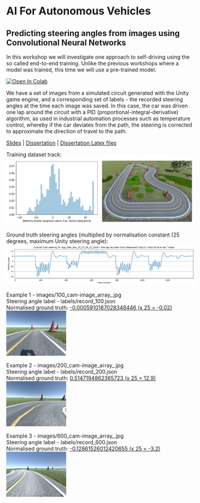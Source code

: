 # AI For Autonomous Vehicles

## Predicting steering angles from images using Convolutional Neural Networks

In this workshop we will investigate one approach to self-driving using the so called end-to-end training. Unlike the previous workshops where a model was trained, this time we will use a pre-trained model.

[![Open In Colab](https://colab.research.google.com/assets/colab-badge.svg)][colab_jp_nb_link] 
 
[colab_jp_nb_link]: https://colab.research.google.com/github/dsikar/ai-for-autonomous-vehicles/blob/master/AIForAutonomousVehicles.ipynb

We have a set of images from a simulated circuit generated with the Unity game engine, and a corresponding set of labels - the recorded steering angles at the time each image was saved. In this case, the car was driven one lap around the circuit with a PID (proportional-integral-derivative) algorithm, as used in industrial automation processes such as temperature control, whereby if the car deviates from the path, the steering is corrected to approximate the direction of travel to the path.

[Slides](https://github.com/dsikar/msc-dissertation-latex/blob/master/Evaluation%20of%20self-driving%20cars%20using%20CNNs%20in%20the%20rain.pdf) | [Dissertation](https://github.com/dsikar/msc-dissertation-latex/blob/master/Daniel_Sikar_MSc_Project_Report.pdf) | [Dissertation Latex files](https://github.com/dsikar/msc-dissertation-latex)


Training dataset track:  
![Small Looping Circuit](images/GeneratedTrackPlusHistogram.png)

Ground truth steering angles (multiplied by normalisation constant (25 degrees, maximum Unity steering angle):  
![Ground Truth Steering Angles](images/genTrackOneLap_logs_Wed_Nov_25_23_39_22_2020_ground_truth_steering_angles.png)


Example 1 - images/100_cam-image_array_.jpg  
Steering angle label - labels/record_100.json  
Normalised ground truth: [-0.0005910187028348446 (x 25 = -0.02)](labels/record_100.json)  
![Example 1](images/100_cam-image_array_.jpg)  

Example 2 - images/200_cam-image_array_.jpg  
Steering angle label - labels/record_200.json  
Normalised ground truth: [0.5147194862365723 (x 25 = 12.9)](labels/record_200.json)  
![Example 2](images/200_cam-image_array_.jpg)  

Example 3 - images/600_cam-image_array_.jpg  
Steering angle label - labels/record_600.json  
Normalised ground truth: [-0.12861526012420655 (x 25 = -3.2)](labels/record_600.json)  
![Example 3](images/600_cam-image_array_.jpg)  
